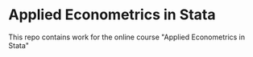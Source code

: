 # Applied Econometrics in Stata

This repo contains work for the online course "Applied Econometrics in Stata"

